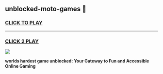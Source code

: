 
## unblocked-moto-games 👋
<h3>
<a href="https://premium.freeplayer.one?title=unblocked-moto-games&ref=14F">CLICK TO PLAY</a></h3>
<hr>

<h3>
<a href="https://premium.freeplayer.one?title=unblocked-moto-games&ref=14F">CLICK 2 PLAY</a>
  
</h3>

<a href="https://premium.freeplayer.one?title=unblocked-moto-games&ref=12F/"><img src="https://clearcache.store/games.png"></a>


**worlds hardest game unblocked: Your Gateway to Fun and Accessible Online Gaming**

